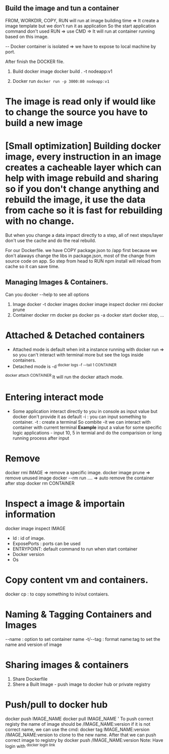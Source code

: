 ## Build  the image and tun a container
FROM, WORKDIR, COPY, RUN will run at image building time => It create a image template but we don't run it as application
So the start application command don't used RUN => use CMD => It will run at container running based on this image.

-- Docker container is isolated => we have to expose to local machine by port.

After finish the DOCKER file.
1. Build docker image
docker build . -t nodeapp:v1
<!-- docker image ls to check the image in our local -->
2. Docker run
``` docker run -p 3000:80 nodeapp:v1 ```
<!-- docker ps to check running containers -->


# The image is read only if would like to change the source you have to build a new image

# [Small optimization] Building docker image, every instruction in an image creates a cacheable layer which can help with image rebuild and sharing so if you don't change anything and rebuild the image, it use the data from cache so it is fast for rebuilding with no change.

 But when you change a data impact directly to a step, all of next steps/layer don't use the cache and do the real rebuild.

 For our Dockerfile. we have COPY package.json to /app first because we don't alaways change the libs in package.json, most of the change from source code on app. So step from head to RUN npm install will reload from cache so it can save time.

## Managing Images & Containers.
 Can you docker --help to see all options
 1. Image
 docker -t
 docker images
 docker image inspect
 docker rmi
 docker prune
 2. Container
 docker rm 
 docker ps
 docker ps -a
 docker start
 docker stop, ...

# Attached & Detached containers
 - Attached mode is default when init a instance running with docker run => so you can't interact with terminal more but see the logs inside containers.
 - Detached mode is -d <sup> docker logs -f --tail 1 CONTAINER </sup>

 <sup>docker attach CONTAINER </sup> It will run the docker attach mode.

# Entering interact mode
- Some application interact directly to you in console as input value but docker don't provide it as default
-i : you can input something to container.
-t : create a terminal
So combite -it we can interact with container with current terminal 
**Example** input a value for some specific logic applications - input 10, 5 in termial and do the comparision or long running process after input

# Remove
docker rmi IMAGE   => remove a specific image.
docker image prune => remove unused image
docker --rm run .... => auto remove the container after stop
docker rm CONTAINER
# Inspect a image & importain information
docker image inspect IMAGE
- Id : id of image.
- ExposePorts : ports can be used
- ENTRYPOINT: default command to run when start container
- Docker version
- Os

# Copy content vm and containers.
docker cp : to copy something to in/out contaiers.

# Naming & Tagging Containers and Images
--name : option to set container name
-t/--tag : format name:tag to set the name and version of image

# Sharing images & containers
1. Share Dockerfile
2. Shere a Built Image - push image to docker hub or private registry

# Push/pull to docker hub
docker push IMAGE_NAME
docker pull IMAGE_NAME
'
To push correct registy the name of image should be <registry>/IMAGE_NAME:version
if it is not correct name, we can use the cmd: docker tag IMAGE_NAME:version <registry>/IMAGE_NAME:version to clone to the new name.
After that we can push correct image to registry by docker push <registry>/IMAGE_NAME:version 
Note: Have login with <sup>docker login link<sup>